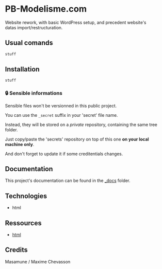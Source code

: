 # PB-Modelisme.com

Website rework, with basic WordPress setup, and precedent website's datas import/restructuration.

## Usual comands

```bash
stuff
```

## Installation

```bash
stuff
```

### 🔒️ Sensible informations

Sensible files won't be versionned in this public project.

You can use the `_secret` suffix in your 'secret' file name.

Instead, they will be stored on a *private* repository, containing the same tree folder.

Just copy/paste the 'secrets' repository on top of this one **on your local machine only**.

And don't forget to update it if some creditentials changes.

## Documentation

This project's documentation can be found in the [_docs](./_docs/) folder.

## Technologies

- html

## Ressources

- [html](https://developer.mozilla.org/fr/docs/Web/HTML)

## Credits

Masamune / Maxime Chevasson

